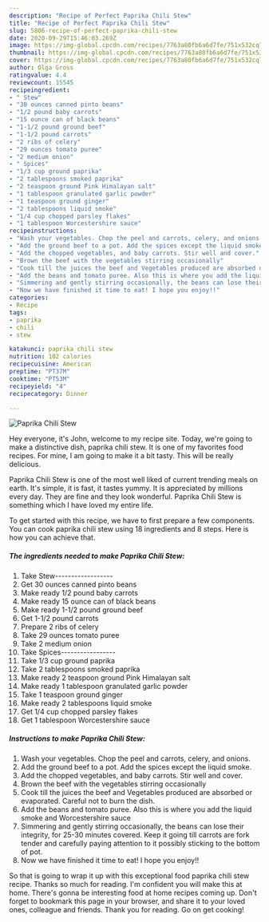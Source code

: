 ```yaml
---
description: "Recipe of Perfect Paprika Chili Stew"
title: "Recipe of Perfect Paprika Chili Stew"
slug: 5806-recipe-of-perfect-paprika-chili-stew
date: 2020-09-29T15:46:03.269Z
image: https://img-global.cpcdn.com/recipes/7763a80fb6a6d7fe/751x532cq70/paprika-chili-stew-recipe-main-photo.jpg
thumbnail: https://img-global.cpcdn.com/recipes/7763a80fb6a6d7fe/751x532cq70/paprika-chili-stew-recipe-main-photo.jpg
cover: https://img-global.cpcdn.com/recipes/7763a80fb6a6d7fe/751x532cq70/paprika-chili-stew-recipe-main-photo.jpg
author: Olga Gross
ratingvalue: 4.4
reviewcount: 15545
recipeingredient:
- " Stew"
- "30 ounces canned pinto beans"
- "1/2 pound baby carrots"
- "15 ounce can of black beans"
- "1-1/2 pound ground beef"
- "1-1/2 pound carrots"
- "2 ribs of celery"
- "29 ounces tomato puree"
- "2 medium onion"
- " Spices"
- "1/3 cup ground paprika"
- "2 tablespoons smoked paprika"
- "2 teaspoon ground Pink Himalayan salt"
- "1 tablespoon granulated garlic powder"
- "1 teaspoon ground ginger"
- "2 tablespoons liquid smoke"
- "1/4 cup chopped parsley flakes"
- "1 tablespoon Worcestershire sauce"
recipeinstructions:
- "Wash your vegetables. Chop the peel and carrots, celery, and onions."
- "Add the ground beef to a pot. Add the spices except the liquid smoke."
- "Add the chopped vegetables, and baby carrots. Stir well and cover."
- "Brown the beef with the vegetables stirring occasionally"
- "Cook till the juices the beef and Vegetables produced are absorbed or evaporated. Careful not to burn the dish."
- "Add the beans and tomato puree. Also this is where you add the liquid smoke and Worcestershire sauce"
- "Simmering and gently stirring occasionally, the beans can lose their integrity, for 25-30 minutes covered. Keep it going till carrots are fork tender and carefully paying attention to it possibly sticking to the bottom of pot."
- "Now we have finished it time to eat! I hope you enjoy!!"
categories:
- Recipe
tags:
- paprika
- chili
- stew

katakunci: paprika chili stew 
nutrition: 102 calories
recipecuisine: American
preptime: "PT37M"
cooktime: "PT53M"
recipeyield: "4"
recipecategory: Dinner

---
```



![Paprika Chili Stew](https://img-global.cpcdn.com/recipes/7763a80fb6a6d7fe/751x532cq70/paprika-chili-stew-recipe-main-photo.jpg)

Hey everyone, it's John, welcome to my recipe site. Today, we're going to make a distinctive dish, paprika chili stew. It is one of my favorites food recipes. For mine, I am going to make it a bit tasty. This will be really delicious.

Paprika Chili Stew is one of the most well liked of current trending meals on earth. It's simple, it is fast, it tastes yummy. It is appreciated by millions every day. They are fine and they look wonderful. Paprika Chili Stew is something which I have loved my entire life.




To get started with this recipe, we have to first prepare a few components. You can cook paprika chili stew using 18 ingredients and 8 steps. Here is how you can achieve that.

<!--inarticleads1-->

##### The ingredients needed to make Paprika Chili Stew:

1. Take  Stew------------------
1. Get 30 ounces canned pinto beans
1. Make ready 1/2 pound baby carrots
1. Make ready 15 ounce can of black beans
1. Make ready 1-1/2 pound ground beef
1. Get 1-1/2 pound carrots
1. Prepare 2 ribs of celery
1. Take 29 ounces tomato puree
1. Take 2 medium onion
1. Take  Spices-----------------
1. Take 1/3 cup ground paprika
1. Take 2 tablespoons smoked paprika
1. Make ready 2 teaspoon ground Pink Himalayan salt
1. Make ready 1 tablespoon granulated garlic powder
1. Take 1 teaspoon ground ginger
1. Make ready 2 tablespoons liquid smoke
1. Get 1/4 cup chopped parsley flakes
1. Get 1 tablespoon Worcestershire sauce




<!--inarticleads2-->

##### Instructions to make Paprika Chili Stew:

1. Wash your vegetables. Chop the peel and carrots, celery, and onions.
1. Add the ground beef to a pot. Add the spices except the liquid smoke.
1. Add the chopped vegetables, and baby carrots. Stir well and cover.
1. Brown the beef with the vegetables stirring occasionally
1. Cook till the juices the beef and Vegetables produced are absorbed or evaporated. Careful not to burn the dish.
1. Add the beans and tomato puree. Also this is where you add the liquid smoke and Worcestershire sauce
1. Simmering and gently stirring occasionally, the beans can lose their integrity, for 25-30 minutes covered. Keep it going till carrots are fork tender and carefully paying attention to it possibly sticking to the bottom of pot.
1. Now we have finished it time to eat! I hope you enjoy!!




So that is going to wrap it up with this exceptional food paprika chili stew recipe. Thanks so much for reading. I'm confident you will make this at home. There's gonna be interesting food at home recipes coming up. Don't forget to bookmark this page in your browser, and share it to your loved ones, colleague and friends. Thank you for reading. Go on get cooking!
